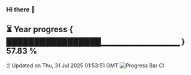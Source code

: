 ### Hi there 👋
⏳ Year progress { █████████████████▁▁▁▁▁▁▁▁▁▁▁▁▁ } 57.83 %
---
⏰ Updated on Thu, 31 Jul 2025 01:53:51 GMT
![Progress Bar CI](https://github.com/liununu/liununu/workflows/Progress%20Bar%20CI/badge.svg)
